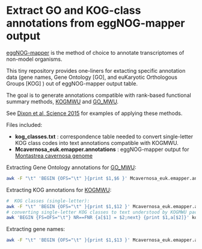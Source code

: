 # Extract GO and KOG-class annotations from eggNOG-mapper output

[eggNOG-mapper](http://eggnogdb.embl.de/#/app/emapper) is the method of choice to annotate transcriptomes of non-model organisms.

This tiny repository provides one-liners for extacting specific annotation data (gene names, Gene Ontology [GO], and euKaryotic Orthologous Groups [KOG] ) out of eggNOG-mapper output table.

The goal is to generate annotations compatible with rank-based functional summary methods, [KOGMWU](https://cran.r-project.org/web/packages/KOGMWU/index.html) and [GO_MWU](https://github.com/z0on/GO_MWU).

See [Dixon et al, Science 2015](https://matzlab.weebly.com/uploads/7/6/2/2/76229469/dixon15-science.pdf) for examples of applying these methods.

Files included: 
* **kog_classes.txt** : correspondence table needed to convert single-letter KOG class codes into text annotations compatible with KOGMWU.
* **Mcavernosa_euk.emapper.annotations** : eggNOG-mapper output for [Montastrea cavernosa genome](https://www.dropbox.com/s/0inwmljv6ti643o/Mcavernosa_genome.tgz?dl=0) 


Extracting Gene Ontology annotations for [GO_MWU](https://github.com/z0on/GO_MWU):

```bash
awk -F "\t" 'BEGIN {OFS="\t" }{print $1,$6 }' Mcavernosa_euk.emapper.annotations | grep GO | perl -pe 's/,/;/g' >Mcavernosa_gene2go.tab
```

Extracting KOG annotations for [KOGMWU](https://cran.r-project.org/web/packages/KOGMWU/index.html):

```bash
#  KOG classes (single-letter):
awk -F "\t" 'BEGIN {OFS="\t" }{print $1,$12 }' Mcavernosa_euk.emapper.annotations | grep -Ev "[,#S]" >mc_gene2kogClass1.tab
# converting single-letter KOG classes to text understood by KOGMWU package (must have kog_classes.txt file in the same dir):
awk 'BEGIN {FS=OFS="\t"} NR==FNR {a[$1] = $2;next} {print $1,a[$2]}' kog_classes.txt mc_gene2kogClass1.tab > Mcavernosa_gene2kogClass.tab
```
Extracting gene names:

```bash
awk -F "\t" 'BEGIN {OFS="\t" }{print $1,$13 }' Mcavernosa_euk.emapper.annotations | grep -Ev "\tNA" >Mcavernosa_gene2geneName.tab
```

